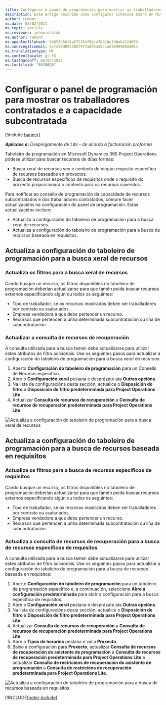 ```yaml
---
title: Configurar o panel de programación para mostrar os traballadores contratados e a capacidade subcontratada
description: Este artigo describe como configurar Schedule Board en Microsoft Dynamics 365 Project Operations para mostrar a capacidade de recursos subcontratados ao dotar de persoal as necesidades de recursos do proxecto.
author: rumant
ms.date: 08/02/2021
ms.topic: article
ms.reviewer: johnmichalak
ms.author: rumant
ms.openlocfilehash: b965fd5011a575354f50c47081be198ab43248f9
ms.sourcegitcommit: 6cfc50d89528df977a8f6a55c1ad39d99800d9b4
ms.translationtype: MT
ms.contentlocale: gl-ES
ms.lasthandoff: 06/03/2022
ms.locfileid: "8919828"
---
```

# <a name="configure-schedule-board-to-show-contract-workers-and-subcontracted-capacity"></a>Configurar o panel de programación para mostrar os traballadores contratados e a capacidade subcontratada 

[!include [banner](../../includes/dataverse-preview.md)]

_**Aplícase a:** Despregamento de Lite - de acordo a facturación proforma_

Taboleiro de programación en Microsoft Dynamics 365 Project Operations pódese utilizar para buscar recursos de dúas formas:

- Busca xeral de recursos sen o contexto de ningún requisito específico de recursos baseados en proxectos.
- Busca de recursos específicos de requisitos onde o requisito do proxecto proporcionará o contexto para os recursos suxeridos.

Para notificar ao consello de programación da capacidade de recursos subcontratados e dos traballadores contratados, cómpre facer actualizacións na configuración do panel de programación. Estas actualizacións inclúen: 
- Actualiza a configuración do taboleiro de programación para a busca xeral de recursos.
- Actualiza a configuración do taboleiro de programación para a busca de recursos baseada en requisitos.

## <a name="update-schedule-board-settings-for-general-resource-search"></a>Actualiza a configuración do taboleiro de programación para a busca xeral de recursos
### <a name="update-filters-for-general-resource-search"></a>Actualiza os filtros para a busca xeral de recursos
Cando busque un recurso, os filtros dispoñibles no taboleiro de programación deberían actualizarse para que tamén poida buscar recursos externos especificando algún ou todos os seguintes:
  - Tipo de traballador, se os recursos mostrados deben ser traballadores por contrato ou asalariados.
  - Empresa vendedora á que debe pertencer un recurso.
  - Recursos que pertencen a unha determinada subcontratación ou liña de subcontratación.
    
### <a name="update-retrieve-resource-query"></a>Actualizar a consulta de recursos de recuperación
A consulta utilizada para a busca tamén debe actualizarse para utilizar estes atributos de filtro adicionais. Use os seguintes pasos para actualizar a configuración do taboleiro de programación para a busca xeral de recursos:  
1. Aberto **Configuración do taboleiro de programación** para un Consello de Horarios específico.
2. Abre o **Configuración xeral** pestana e desprázate ata **Outras opcións**.
3. Na lista de configuracións desta sección, actualice o **Disposición do filtro** a **Disposición de filtro predeterminada para Project Operations Lite**.
4. Actualizar **Consulta de recursos de recuperación** a **Consulta de recursos de recuperación predeterminada para Project Operations Lite**.

![Actualiza a configuración do taboleiro de programación para a busca xeral de recursos](../media/BoardSettings.png)  

## <a name="update-schedule-board-settings-for-requirementbased-resource-search"></a>Actualiza a configuración do taboleiro de programación para a busca de recursos baseada en requisitos
### <a name="update-filters-for-requirement-specific-resource-search"></a>Actualiza os filtros para a busca de recursos específicos de requisitos 
Cando busque un recurso, os filtros dispoñibles no taboleiro de programación deberían actualizarse para que tamén poida buscar recursos externos especificando algún ou todos os seguintes:
 - Tipo de traballador, se os recursos mostrados deben ser traballadores por contrato ou asalariados.
 - Empresa vendedora á que debe pertencer un recurso.
 - Recursos que pertencen a unha determinada subcontratación ou liña de subcontratación.

### <a name="update-retrieve-resource-query-for-requirement-specific-resource-search"></a>Actualiza a consulta de recursos de recuperación para a busca de recursos específicos de requisitos 
A consulta utilizada para a busca tamén debe actualizarse para utilizar estes atributos de filtro adicionais. Use os seguintes pasos para actualizar a configuración do taboleiro de programación para a busca de recursos baseada en requisitos:

1. Aberto **Configuración do taboleiro de programación** para un taboleiro de programación específico e, a continuación, seleccione **Abre a configuración predeterminada** para abrir a configuración para a busca específica de requisitos.
2. Abre o **Configuración xeral** pestana e desprázate ata **Outras opcións**.
3. Na lista de configuracións desta sección, actualice o **Disposición do filtro** a **Disposición de filtro predeterminada para Project Operations Lite**.
4. Actualizar **Consulta de recursos de recuperación** a **Consulta de recursos de recuperación predeterminada para Project Operations Lite**.
5. Abre o **Tipos de horarios** pestana e vai a **Proxecto**.
6. Baixo a configuración para **Proxecto**, actualizar **Consulta de recursos de recuperación do asistente de programación** a **Consulta de recursos de recuperación predeterminada para Project Operations Lite** e actualizar **Consulta de restricións de recuperación do asistente de programación** a **Consulta de restricións de recuperación predeterminada para Project Operations Lite**.

![Actualiza a configuración do taboleiro de programación para a busca de recursos baseada en requisitos](../media/SASettings.png)  

[!INCLUDE[footer-include](../../includes/footer-banner.md)]
